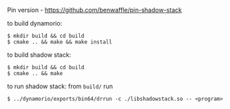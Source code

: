 Pin version - https://github.com/benwaffle/pin-shadow-stack

to build dynamorio:
```
$ mkdir build && cd build
$ cmake .. && make && make install
```

to build shadow stack:
```
$ mkdir build && cd build
$ cmake .. && make
```

to run shadow stack: from `build/` run
```
$ ../dynamorio/exports/bin64/drrun -c ./libshadowstack.so -- <program>
```
